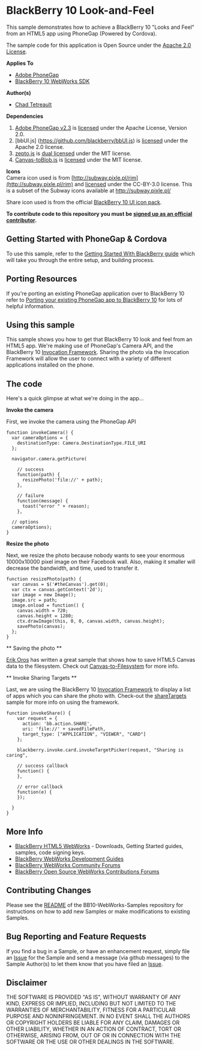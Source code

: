 # BlackBerry 10 Look-and-Feel

This sample demonstrates how to achieve a BlackBerry 10 "Looks and Feel" from an HTML5 app using PhoneGap (Powered by Cordova).

The sample code for this application is Open Source under the [Apache 2.0 License](http://www.apache.org/licenses/LICENSE-2.0.html).


**Applies To**

* [Adobe PhoneGap](http://www.phonegap.com)
* [BlackBerry 10 WebWorks SDK](https://developer.blackberry.com/html5/download/sdk)

**Author(s)**

* [Chad Tetreault](http://www.twitter.com/chadtatro)

**Dependencies**

1. [Adobe PhoneGap v2.3](http://www.phonegap.com) is [licensed](http://www.apache.org/licenses/LICENSE-2.0) under the Apache License, Version 2.0.
2. [bbUI.js] (https://github.com/blackberry/bbUI.js) is [licensed](https://github.com/blackberry/bbUI.js/blob/master/LICENSE) under the Apache 2.0 license.
3. [zepto.js](https://github.com/madrobby/zepto) is [dual licensed](https://github.com/madrobby/zepto/blob/master/MIT-LICENSE) under the MIT license.
4. [Canvas-toBlob.js](https://github.com/eligrey/canvas-toBlob.js) is [licensed](https://github.com/eligrey/canvas-toBlob.js/blob/master/LICENSE.md) under the MIT license.

**Icons**<br/>
Camera icon used is from [http://subway.pixle.pl/rim](http://subway.pixle.pl/rim) and [licensed](http://creativecommons.org/licenses/by/3.0/) under the CC-BY-3.0 license.  This is a subset of the Subway icons available at http://subway.pixle.pl/

Share icon used is from the official [BlackBerry 10 UI icon pack](https://developer.blackberry.com/design/bb10/).

**To contribute code to this repository you must be [signed up as an official contributor](http://blackberry.github.com/howToContribute.html).**

## Getting Started with PhoneGap & Cordova

To use this sample, refer to the [Getting Started With BlackBerry guide](http://docs.phonegap.com/en/2.3.0/guide_getting-started_blackberry_index.md.html#Getting%20Started%20with%20BlackBerry) which will take you through the entire setup, and building process.

## Porting Resources 

If you're porting an existing PhoneGap application over to BlackBerry 10 refer to [Porting your existing PhoneGap app to BlackBerry 10](http://supportforums.blackberry.com/t5/Web-and-WebWorks-Development/Porting-your-existing-PhoneGap-application-to-BlackBerry-10/ta-p/2070503) for lots of helpful information.

## Using this sample

This sample shows you how to get that BlackBerry 10 look and feel from an HTML5 app.  We're making use of PhoneGap's Camera API, and the BlackBerry 10 [Invocation Framework](https://developer.blackberry.com/html5/apis/blackberry.invoke.html).  Sharing the photo via the Invocation Framework will allow the user to connect with a variety of different applications installed on the phone.

## The code

Here's a quick glimpse at what we're doing in the app...

**Invoke the camera**

First, we invoke the camera using the PhoneGap API

```
function invokeCamera() {
  var cameraOptions = {
    destinationType: Camera.DestinationType.FILE_URI
  };

  navigator.camera.getPicture(

    // success
    function(path) {
      resizePhoto('file://' + path);
    },

    // failure
    function(message) {
      toast("error " + reason);
    },

  // options
  cameraOptions);
}
```

**Resize the photo**

Next, we resize the photo because nobody wants to see your enormous 10000x10000 pixel image on their Facebook wall.  Also, making it smaller will decrease the bandwidth, and time, used to transfer it.

```
function resizePhoto(path) {
  var canvas = $('#theCanvas').get(0);
  var ctx = canvas.getContext('2d');
  var image = new Image();
  image.src = path;
  image.onload = function() {
    canvas.width = 720;
    canvas.height = 1280;
    ctx.drawImage(this, 0, 0, canvas.width, canvas.height);
    savePhoto(canvas);
  };
}
```

** Saving the photo **

[Erik Oros](http://github.com/oros) has written a great sample that shows how to save HTML5 Canvas data to the filesystem.  Check out [Canvas-to-Filesystem](https://github.com/oros/BB10-WebWorks-Samples/tree/master/canvasToFilesystem) for more info.

** Invoke Sharing Targets **

Last, we are using the BlackBerry 10 [Invocation Framework](https://developer.blackberry.com/html5/apis/blackberry.invoke.html) to display a list of apps which you can share the photo with. Check-out the [shareTargets](https://github.com/blackberry/BB10-WebWorks-Samples/tree/master/ShareTargets) sample for more info on using the framework.

```
function invokeShare() {
    var request = {
      action: 'bb.action.SHARE',
      uri: 'file://' + savedFilePath,
      target_type: ["APPLICATION", "VIEWER", "CARD"]
    };

    blackberry.invoke.card.invokeTargetPicker(request, "Sharing is caring",

    // success callback
    function() {
    },

    // error callback
    function(e) {
    });

  }
}
```

## More Info

* [BlackBerry HTML5 WebWorks](https://bdsc.webapps.blackberry.com/html5/) - Downloads, Getting Started guides, samples, code signing keys.
* [BlackBerry WebWorks Development Guides](https://bdsc.webapps.blackberry.com/html5/documentation)
* [BlackBerry WebWorks Community Forums](http://supportforums.blackberry.com/t5/Web-and-WebWorks-Development/bd-p/browser_dev)
* [BlackBerry Open Source WebWorks Contributions Forums](http://supportforums.blackberry.com/t5/BlackBerry-WebWorks/bd-p/ww_con)


## Contributing Changes

Please see the [README](https://github.com/blackberry/BB10-WebWorks-Samples) of the BB10-WebWorks-Samples repository for instructions on how to add new Samples or make modifications to existing Samples.


## Bug Reporting and Feature Requests

If you find a bug in a Sample, or have an enhancement request, simply file an [Issue](https://github.com/blackberry/BB10-WebWorks-Samples/issues) for the Sample and send a message (via github messages) to the Sample Author(s) to let them know that you have filed an [Issue](https://github.com/blackberry/BB10-WebWorks-Samples/issues).

## Disclaimer

THE SOFTWARE IS PROVIDED "AS IS", WITHOUT WARRANTY OF ANY KIND, EXPRESS OR IMPLIED, INCLUDING BUT NOT LIMITED TO THE WARRANTIES OF MERCHANTABILITY, FITNESS FOR A PARTICULAR PURPOSE AND NONINFRINGEMENT. IN NO EVENT SHALL THE AUTHORS OR COPYRIGHT HOLDERS BE LIABLE FOR ANY CLAIM, DAMAGES OR OTHER LIABILITY, WHETHER IN AN ACTION OF CONTRACT, TORT OR OTHERWISE, ARISING FROM, OUT OF OR IN CONNECTION WITH THE SOFTWARE OR THE USE OR OTHER DEALINGS IN THE SOFTWARE.

